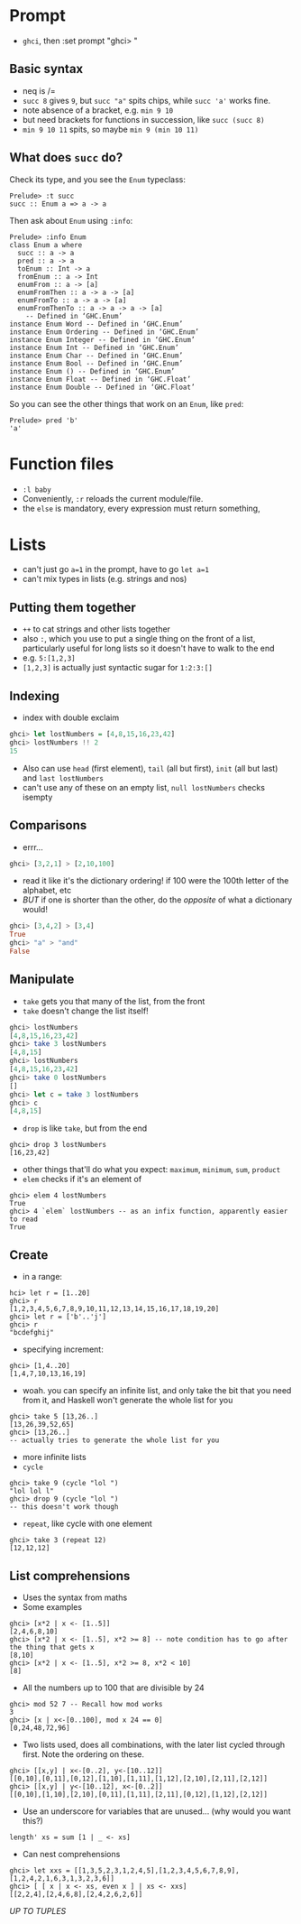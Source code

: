 
# Prompt

* `ghci`, then :set prompt "ghci> "

## Basic syntax

* neq is /=
* `succ 8` gives `9`, but `succ "a"` spits chips, while `succ 'a'` works fine.
* note absence of a bracket, e.g. `min 9 10`
 * but need brackets for functions in succession, like `succ (succ 8)`
 * `min 9 10 11` spits, so maybe `min 9 (min 10 11)`

## What does `succ` do?

Check its type, and you see the `Enum` typeclass:

    Prelude> :t succ
    succ :: Enum a => a -> a

Then ask about `Enum` using `:info`:

    Prelude> :info Enum
    class Enum a where
      succ :: a -> a
      pred :: a -> a
      toEnum :: Int -> a
      fromEnum :: a -> Int
      enumFrom :: a -> [a]
      enumFromThen :: a -> a -> [a]
      enumFromTo :: a -> a -> [a]
      enumFromThenTo :: a -> a -> a -> [a]
  	    -- Defined in ‘GHC.Enum’
    instance Enum Word -- Defined in ‘GHC.Enum’
    instance Enum Ordering -- Defined in ‘GHC.Enum’
    instance Enum Integer -- Defined in ‘GHC.Enum’
    instance Enum Int -- Defined in ‘GHC.Enum’
    instance Enum Char -- Defined in ‘GHC.Enum’
    instance Enum Bool -- Defined in ‘GHC.Enum’
    instance Enum () -- Defined in ‘GHC.Enum’
    instance Enum Float -- Defined in ‘GHC.Float’
    instance Enum Double -- Defined in ‘GHC.Float’

So you can see the other things that work on an `Enum`, like `pred`:

    Prelude> pred 'b'
    'a'

# Function files

* `:l baby`
* Conveniently, `:r` reloads the current module/file.
* the `else` is mandatory, every expression must return something, 

# Lists

* can't just go `a=1` in the prompt, have to go `let a=1`
* can't mix types in lists (e.g. strings and nos)

## Putting them together

* `++` to cat strings and other lists together
* also `:`, which you use to put a single thing on the front of a list, particularly useful for long lists so it doesn't have to walk to the end
 * e.g. `5:[1,2,3]`
 * `[1,2,3]` is actually just syntactic sugar for `1:2:3:[]`

## Indexing

* index with double exclaim
```haskell
ghci> let lostNumbers = [4,8,15,16,23,42]  
ghci> lostNumbers !! 2
15
```
* Also can use `head` (first element), `tail` (all but first), `init` (all but last) and `last lostNumbers`
 * can't use any of these on an empty list, `null lostNumbers` checks isempty

## Comparisons

* errr...
```haskell
ghci> [3,2,1] > [2,10,100]
```
 * read it like it's the dictionary ordering! if 100 were the 100th letter of the alphabet, etc
* *BUT* if one is shorter than the other, do the *opposite* of what a dictionary would!
```haskell
ghci> [3,4,2] > [3,4]
True
ghci> "a" > "and"
False
```

## Manipulate

* `take` gets you that many of the list, from the front
 * `take` doesn't change the list itself!
```haskell
ghci> lostNumbers
[4,8,15,16,23,42]
ghci> take 3 lostNumbers
[4,8,15]
ghci> lostNumbers
[4,8,15,16,23,42]
ghci> take 0 lostNumbers 
[]
ghci> let c = take 3 lostNumbers 
ghci> c
[4,8,15]
```
* `drop` is like `take`, but from the end
```
ghci> drop 3 lostNumbers 
[16,23,42]
```
* other things that'll do what you expect: `maximum`, `minimum`, `sum`, `product`
* `elem` checks if it's an element of
```
ghci> elem 4 lostNumbers 
True
ghci> 4 `elem` lostNumbers -- as an infix function, apparently easier to read
True 
```

## Create

* in a range:
```
hci> let r = [1..20]
ghci> r
[1,2,3,4,5,6,7,8,9,10,11,12,13,14,15,16,17,18,19,20]
ghci> let r = ['b'..'j']
ghci> r
"bcdefghij"
```
* specifying increment:
```
ghci> [1,4..20]
[1,4,7,10,13,16,19]
```
* woah. you can specify an infinite list, and only take the bit that you need from it, and Haskell won't generate the whole list for you
```
ghci> take 5 [13,26..]
[13,26,39,52,65]
ghci> [13,26..]
-- actually tries to generate the whole list for you 
```
* more infinite lists
 * `cycle`
```
ghci> take 9 (cycle "lol ")
"lol lol l"
ghci> drop 9 (cycle "lol ")
-- this doesn't work though
```
 * `repeat`, like cycle with one element
```
ghci> take 3 (repeat 12)
[12,12,12]
```

## List comprehensions

* Uses the syntax from maths
 * Some examples
```
ghci> [x*2 | x <- [1..5]]
[2,4,6,8,10]
ghci> [x*2 | x <- [1..5], x*2 >= 8] -- note condition has to go after the thing that gets x
[8,10]
ghci> [x*2 | x <- [1..5], x*2 >= 8, x*2 < 10]
[8]
```
 * All the numbers up to 100 that are divisible by 24
```
ghci> mod 52 7 -- Recall how mod works
3
ghci> [x | x<-[0..100], mod x 24 == 0]
[0,24,48,72,96]
```
 * Two lists used, does all combinations, with the later list cycled through first. Note the ordering on these.
```
ghci> [[x,y] | x<-[0..2], y<-[10..12]]
[[0,10],[0,11],[0,12],[1,10],[1,11],[1,12],[2,10],[2,11],[2,12]]
ghci> [[x,y] | y<-[10..12], x<-[0..2]]
[[0,10],[1,10],[2,10],[0,11],[1,11],[2,11],[0,12],[1,12],[2,12]]
```
 * Use an underscore for variables that are unused... (why would you want this?)
```
length' xs = sum [1 | _ <- xs]   
```
 * Can nest comprehensions
```
ghci> let xxs = [[1,3,5,2,3,1,2,4,5],[1,2,3,4,5,6,7,8,9],[1,2,4,2,1,6,3,1,3,2,3,6]]  
ghci> [ [ x | x <- xs, even x ] | xs <- xxs]  
[[2,2,4],[2,4,6,8],[2,4,2,6,2,6]]  
```

*UP TO TUPLES*
